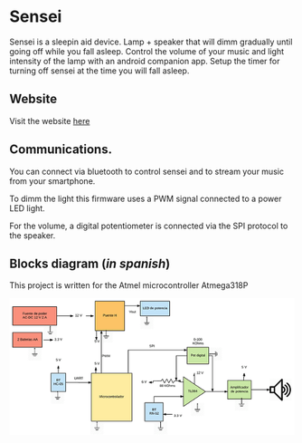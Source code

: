 # Sensei

Sensei is a sleepin aid device. Lamp + speaker that will dimm gradually until going off while you fall asleep.
Control the volume of your music and light intensity of the lamp with an android companion app.
Setup the timer for turning off sensei at the time you will fall asleep.

## Website

Visit the website [here](https://lirivrod.wixsite.com/sensei)

## Communications.

You can connect via bluetooth to control sensei and to stream your music from your smartphone.

To dimm the light this firmware uses a PWM signal connected to a power LED light.

For the volume, a digital potentiometer is connected via the SPI protocol to the speaker.

## Blocks diagram (_in spanish_)

This project is written for the Atmel microcontroller Atmega318P

![](ref_images/diagram.jpg)
